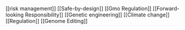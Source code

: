 [[risk management]]
[[Safe-by-design]]
[[Gmo Regulation]]
[[Forward-looking Responsibility]]
[[Genetic engineering]]
[[Climate change]]
[[Regulation]]
[[Genome Editing]]
